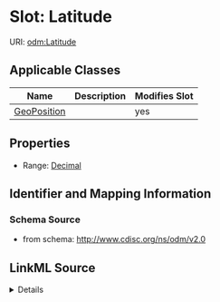 # Slot: Latitude

URI: [odm:Latitude](http://www.cdisc.org/ns/odm/v2.0/Latitude)



<!-- no inheritance hierarchy -->




## Applicable Classes

| Name | Description | Modifies Slot |
| --- | --- | --- |
[GeoPosition](GeoPosition.md) |  |  yes  |







## Properties

* Range: [Decimal](Decimal.md)





## Identifier and Mapping Information







### Schema Source


* from schema: http://www.cdisc.org/ns/odm/v2.0




## LinkML Source

<details>
```yaml
name: Latitude
from_schema: http://www.cdisc.org/ns/odm/v2.0
rank: 1000
alias: Latitude
domain_of:
- GeoPosition
range: decimal

```
</details>